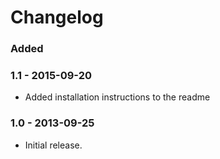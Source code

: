 Changelog
=========

### Added 
### 1.1 - 2015-09-20
- Added installation instructions to the readme

### 1.0 - 2013-09-25

* Initial release.

